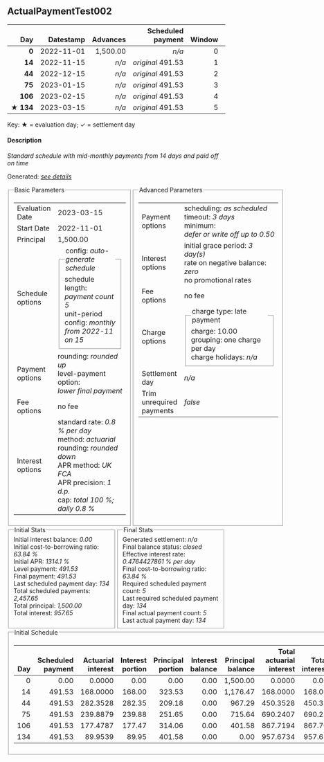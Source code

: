 <h2>ActualPaymentTest002</h2>
<table>
    <thead style="vertical-align: bottom;">
        <th class="ci00" style="text-align: right;">Day</th>
        <th class="ci01" style="text-align: right;">Datestamp</th>
        <th class="ci02" style="text-align: right;">Advances</th>
        <th class="ci03" style="text-align: right;">Scheduled payment</th>
        <th class="ci04" style="text-align: right;">Window</th>
        <th class="ci05" style="text-align: right;">Payment due</th>
        <th class="ci06" style="text-align: right;">Actual payments</th>
        <th class="ci07" style="text-align: right;">Paid by</th>
        <th class="ci08" style="text-align: right;">Net effect</th>
        <th class="ci09" style="text-align: right;">Payment status</th>
        <th class="ci10" style="text-align: right;">Balance status</th>
        <th class="ci11" style="text-align: right;">New charges</th>
        <th class="ci12" style="text-align: right;">Charges portion</th>
        <th class="ci13" style="text-align: right;">Actuarial interest</th>
        <th class="ci14" style="text-align: right;">New interest</th>
        <th class="ci15" style="text-align: right;">Interest portion</th>
        <th class="ci16" style="text-align: right;">Principal portion</th>
        <th class="ci17" style="text-align: right;">Charges balance</th>
        <th class="ci18" style="text-align: right;">Interest balance</th>
        <th class="ci19" style="text-align: right;">Principal balance</th>
        <th class="ci20" style="text-align: right;">Settlement figure</th>
    </thead>
    <tr style="text-align: right;">
        <td class="ci00"><b>0</b></td>
        <td class="ci01" style="white-space: nowrap;">2022-11-01</td>
        <td class="ci02">1,500.00</td>
        <td class="ci03" style="white-space: nowrap;"><i>n/a<i></td>
        <td class="ci04">0</td>
        <td class="ci05">0.00</td>
        <td class="ci06"><i>n/a</i></td>
        <td class="ci07"><i>n/a</i></td>
        <td class="ci08">0.00</td>
        <td class="ci09"><i>none&nbsp;scheduled</i></td>
        <td class="ci10">open</td>
        <td class="ci11"><i>n/a</i></td>
        <td class="ci12">0.00</td>
        <td class="ci13">0.0000</td>
        <td class="ci14">0.0000</td>
        <td class="ci15">0.00</td>
        <td class="ci16">0.00</td>
        <td class="ci17">0.00</td>
        <td class="ci18">0.0000</td>
        <td class="ci19">1,500.00</td>
        <td class="ci20">1,500.00</td>
    </tr>
    <tr style="text-align: right;">
        <td class="ci00"><b>14</b></td>
        <td class="ci01" style="white-space: nowrap;">2022-11-15</td>
        <td class="ci02"><i>n/a</i></td>
        <td class="ci03" style="white-space: nowrap;"><i>original</i> 491.53</td>
        <td class="ci04">1</td>
        <td class="ci05">491.53</td>
        <td class="ci06"><b>0</b>&nbsp;<i>confirmed</i>&nbsp;491.53</td>
        <td class="ci07"><b>14#0</b>&nbsp;491.53</td>
        <td class="ci08">491.53</td>
        <td class="ci09"><i>payment&nbsp;made</i></td>
        <td class="ci10">open</td>
        <td class="ci11"><i>n/a</i></td>
        <td class="ci12">0.00</td>
        <td class="ci13">168.0000</td>
        <td class="ci14">168.0000</td>
        <td class="ci15">168.00</td>
        <td class="ci16">323.53</td>
        <td class="ci17">0.00</td>
        <td class="ci18">0.0000</td>
        <td class="ci19">1,176.47</td>
        <td class="ci20">1,176.47</td>
    </tr>
    <tr style="text-align: right;">
        <td class="ci00"><b>44</b></td>
        <td class="ci01" style="white-space: nowrap;">2022-12-15</td>
        <td class="ci02"><i>n/a</i></td>
        <td class="ci03" style="white-space: nowrap;"><i>original</i> 491.53</td>
        <td class="ci04">2</td>
        <td class="ci05">491.53</td>
        <td class="ci06"><b>0</b>&nbsp;<i>confirmed</i>&nbsp;491.53</td>
        <td class="ci07"><b>44#0</b>&nbsp;491.53</td>
        <td class="ci08">491.53</td>
        <td class="ci09"><i>payment&nbsp;made</i></td>
        <td class="ci10">open</td>
        <td class="ci11"><i>n/a</i></td>
        <td class="ci12">0.00</td>
        <td class="ci13">282.3528</td>
        <td class="ci14">282.3528</td>
        <td class="ci15">282.35</td>
        <td class="ci16">209.18</td>
        <td class="ci17">0.00</td>
        <td class="ci18">0.0000</td>
        <td class="ci19">967.29</td>
        <td class="ci20">967.29</td>
    </tr>
    <tr style="text-align: right;">
        <td class="ci00"><b>75</b></td>
        <td class="ci01" style="white-space: nowrap;">2023-01-15</td>
        <td class="ci02"><i>n/a</i></td>
        <td class="ci03" style="white-space: nowrap;"><i>original</i> 491.53</td>
        <td class="ci04">3</td>
        <td class="ci05">491.53</td>
        <td class="ci06"><b>0</b>&nbsp;<i>confirmed</i>&nbsp;491.53</td>
        <td class="ci07"><b>75#0</b>&nbsp;491.53</td>
        <td class="ci08">491.53</td>
        <td class="ci09"><i>payment&nbsp;made</i></td>
        <td class="ci10">open</td>
        <td class="ci11"><i>n/a</i></td>
        <td class="ci12">0.00</td>
        <td class="ci13">239.8879</td>
        <td class="ci14">239.8879</td>
        <td class="ci15">239.88</td>
        <td class="ci16">251.65</td>
        <td class="ci17">0.00</td>
        <td class="ci18">0.0000</td>
        <td class="ci19">715.64</td>
        <td class="ci20">715.64</td>
    </tr>
    <tr style="text-align: right;">
        <td class="ci00"><b>106</b></td>
        <td class="ci01" style="white-space: nowrap;">2023-02-15</td>
        <td class="ci02"><i>n/a</i></td>
        <td class="ci03" style="white-space: nowrap;"><i>original</i> 491.53</td>
        <td class="ci04">4</td>
        <td class="ci05">491.53</td>
        <td class="ci06"><b>0</b>&nbsp;<i>confirmed</i>&nbsp;491.53</td>
        <td class="ci07"><b>106#0</b>&nbsp;491.53</td>
        <td class="ci08">491.53</td>
        <td class="ci09"><i>payment&nbsp;made</i></td>
        <td class="ci10">open</td>
        <td class="ci11"><i>n/a</i></td>
        <td class="ci12">0.00</td>
        <td class="ci13">177.4787</td>
        <td class="ci14">177.4787</td>
        <td class="ci15">177.47</td>
        <td class="ci16">314.06</td>
        <td class="ci17">0.00</td>
        <td class="ci18">0.0000</td>
        <td class="ci19">401.58</td>
        <td class="ci20">401.58</td>
    </tr>
    <tr style="text-align: right;">
        <td class="ci00">&#x2605;&nbsp;<b>134</b></td>
        <td class="ci01" style="white-space: nowrap;">2023-03-15</td>
        <td class="ci02"><i>n/a</i></td>
        <td class="ci03" style="white-space: nowrap;"><i>original</i> 491.53</td>
        <td class="ci04">5</td>
        <td class="ci05">491.53</td>
        <td class="ci06"><b>0</b>&nbsp;<i>confirmed</i>&nbsp;491.53</td>
        <td class="ci07"><b>134#0</b>&nbsp;491.53</td>
        <td class="ci08">491.53</td>
        <td class="ci09"><i>payment&nbsp;made</i></td>
        <td class="ci10">closed</td>
        <td class="ci11"><i>n/a</i></td>
        <td class="ci12">0.00</td>
        <td class="ci13">89.9539</td>
        <td class="ci14">89.9539</td>
        <td class="ci15">89.95</td>
        <td class="ci16">401.58</td>
        <td class="ci17">0.00</td>
        <td class="ci18">0.0000</td>
        <td class="ci19">0.00</td>
        <td class="ci20">0.00</td>
    </tr>
</table><p>Key: &#x2605; = evaluation day; &#x2713; = settlement day</p>
<h4>Description</h4>
<p><i>Standard schedule with mid-monthly payments from 14 days and paid off on time</i></p>
<p>Generated: <i><a href="../GeneratedDate.html">see details</a></i></p>
<div style="display:flex;">

<fieldset style="flex: 1; display: flex; flex-direction: column;"><legend>Basic Parameters</legend>
<table>
    <tr>
        <td>Evaluation Date</td>
        <td>2023-03-15</td>
    </tr>
    <tr>
        <td>Start Date</td>
        <td>2022-11-01</td>
    </tr>
    <tr>
        <td>Principal</td>
        <td>1,500.00</td>
    </tr>
    <tr>
        <td>Schedule options</td>
        <td>
            <fieldset>
                <legend>config: <i>auto-generate schedule</i></legend>
                <div>schedule length: <i><i>payment count</i> 5</i></div>
                <div>unit-period config: <i>monthly from 2022-11 on 15</i></div>
            </fieldset>
        </td>
    </tr>
    <tr>
        <td>Payment options</td>
        <td>
            <div>
                <div>rounding: <i>rounded up</i></div>
                <div>level-payment option: <i>lower&nbsp;final&nbsp;payment</i></div>
            </div>
        </td>
    </tr>
    <tr>
        <td>Fee options</td>
        <td>no fee
        </td>
    </tr>
    <tr>
        <td>Interest options</td>
        <td>
            <div>
                <div>standard rate: <i>0.8 % per day</i></div>
                <div>method: <i>actuarial</i></div>
                <div>rounding: <i>rounded down</i></div>
                <div>APR method: <i>UK FCA</i></div>
                <div>APR precision: <i>1 d.p.</i></div>
                <div>cap: <i>total 100 %; daily 0.8 %</div>
            </div>
        </td>
    </tr>
</table></fieldset>

<fieldset style="flex: 1; display: flex; flex-direction: column;"><legend>Advanced Parameters</legend>
<table>
    <tr>
        <td>Payment options</td>
        <td>
                <div>
                    <div>scheduling: <i>as scheduled</i></div>
                    <div>timeout: <i>3 days</i></div>
                    <div>minimum: <i>defer&nbsp;or&nbsp;write&nbsp;off&nbsp;up&nbsp;to&nbsp;0.50</i></div>
                </div>
        </td>
    </tr>
    <tr>
        <td>Interest options</td>
        <td>
            <div>
                <div>initial grace period: <i>3 day(s)</i></div>
                <div>rate on negative balance: <i>zero</i></div>
                <div>no promotional rates</div>
            </div>
        </td>
    </tr>
    <tr>
        <td>Fee options</td>
        <td>no fee
        </td>
    </tr>
    <tr>
        <td>Charge options</td>
        <td>
            <div>
                <fieldset><legend>charge type: late payment</legend><div><div>charge: 10.00</div><div>grouping: one charge per day</div><div>charge holidays: <i>n/a</i></div></div></fieldset>
            </div>
        </td>
    </tr>
    <tr>
        <td>Settlement day</td><td><i><i>n/a</i></i></td>
    </tr>
    <tr>
        <td>Trim unrequired payments</td><td><i>false</i></td>
    </tr>
</table></fieldset>
</div>
<div style="display:flex;">


<fieldset style="flex: 1; display: flex; flex-direction: column;"><legend>Initial Stats</legend>
<div>
    <div>Initial interest balance: <i>0.00</i></div>
    <div>Initial cost-to-borrowing ratio: <i>63.84 %</i></div>
    <div>Initial APR: <i>1314.1 %</i></div>
    <div>Level payment: <i>491.53</i></div>
    <div>Final payment: <i>491.53</i></div>
    <div>Last scheduled payment day: <i>134</i></div>
    <div>Total scheduled payments: <i>2,457.65</i></div>
    <div>Total principal: <i>1,500.00</i></div>
    <div>Total interest: <i>957.65</i></div>
</div></fieldset>

<fieldset style="flex: 1; display: flex; flex-direction: column;"><legend>Final Stats</legend>
<div>
    <div>Generated settlement: <i><i>n/a</i></i></div>
    <div>Final balance status: <i>closed</i></div>
    <div>Effective interest rate: <i>0.4764427861 % per day</i></div>
    <div>Final cost-to-borrowing ratio: <i>63.84 %</i></div>
    <div>Required scheduled payment count: <i>5</i></div>
    <div>Last required scheduled payment day: <i>134</i></div>
    <div>Final actual payment count: <i>5</i></div>
    <div>Last actual payment day: <i>134</i></div>
</div>
</fieldset>
</div>
<fieldset><legend>Initial Schedule</legend>
<table>
    <thead style="vertical-align: bottom;">
        <th style="text-align: right;">Day</th>
        <th style="text-align: right;">Scheduled payment</th>
        <th style="text-align: right;">Actuarial interest</th>
        <th style="text-align: right;">Interest portion</th>
        <th style="text-align: right;">Principal portion</th>
        <th style="text-align: right;">Interest balance</th>
        <th style="text-align: right;">Principal balance</th>
        <th style="text-align: right;">Total actuarial interest</th>
        <th style="text-align: right;">Total interest</th>
        <th style="text-align: right;">Total principal</th>
    </thead>
    <tr style="text-align: right;">
        <td class="ci00">0</td>
        <td class="ci01" style="white-space: nowrap;">0.00</td>
        <td class="ci02">0.0000</td>
        <td class="ci03">0.00</td>
        <td class="ci04">0.00</td>
        <td class="ci05">0.00</td>
        <td class="ci06">1,500.00</td>
        <td class="ci07">0.0000</td>
        <td class="ci08">0.00</td>
        <td class="ci09">0.00</td>
    </tr>
    <tr style="text-align: right;">
        <td class="ci00">14</td>
        <td class="ci01" style="white-space: nowrap;">491.53</td>
        <td class="ci02">168.0000</td>
        <td class="ci03">168.00</td>
        <td class="ci04">323.53</td>
        <td class="ci05">0.00</td>
        <td class="ci06">1,176.47</td>
        <td class="ci07">168.0000</td>
        <td class="ci08">168.00</td>
        <td class="ci09">323.53</td>
    </tr>
    <tr style="text-align: right;">
        <td class="ci00">44</td>
        <td class="ci01" style="white-space: nowrap;">491.53</td>
        <td class="ci02">282.3528</td>
        <td class="ci03">282.35</td>
        <td class="ci04">209.18</td>
        <td class="ci05">0.00</td>
        <td class="ci06">967.29</td>
        <td class="ci07">450.3528</td>
        <td class="ci08">450.35</td>
        <td class="ci09">532.71</td>
    </tr>
    <tr style="text-align: right;">
        <td class="ci00">75</td>
        <td class="ci01" style="white-space: nowrap;">491.53</td>
        <td class="ci02">239.8879</td>
        <td class="ci03">239.88</td>
        <td class="ci04">251.65</td>
        <td class="ci05">0.00</td>
        <td class="ci06">715.64</td>
        <td class="ci07">690.2407</td>
        <td class="ci08">690.23</td>
        <td class="ci09">784.36</td>
    </tr>
    <tr style="text-align: right;">
        <td class="ci00">106</td>
        <td class="ci01" style="white-space: nowrap;">491.53</td>
        <td class="ci02">177.4787</td>
        <td class="ci03">177.47</td>
        <td class="ci04">314.06</td>
        <td class="ci05">0.00</td>
        <td class="ci06">401.58</td>
        <td class="ci07">867.7194</td>
        <td class="ci08">867.70</td>
        <td class="ci09">1,098.42</td>
    </tr>
    <tr style="text-align: right;">
        <td class="ci00">134</td>
        <td class="ci01" style="white-space: nowrap;">491.53</td>
        <td class="ci02">89.9539</td>
        <td class="ci03">89.95</td>
        <td class="ci04">401.58</td>
        <td class="ci05">0.00</td>
        <td class="ci06">0.00</td>
        <td class="ci07">957.6734</td>
        <td class="ci08">957.65</td>
        <td class="ci09">1,500.00</td>
    </tr>
</table></fieldset>
